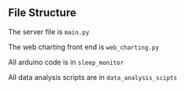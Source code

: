
## File Structure
The server file is `main.py`

The web charting front end is `web_charting.py`

All arduino code is in `sleep_monitor`

All data analysis scripts are in `data_analysis_scipts`